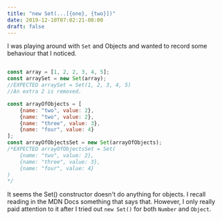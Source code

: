 ```yaml
---
title: "new Set(...[{one}, {two}])"
date: 2019-12-10T07:02:21-08:00
draft: false
---
```


I was playing around with `Set` and Objects and wanted to record some behaviour that I noticed.

```javascript

const array = [1, 2, 2, 3, 4, 5];
const arraySet = new Set(array);
//EXPECTED arraySet = Set(1, 2, 3, 4, 5)
//An extra 2 is removed.

const arrayOfObjects = [
    {name: "two", value: 2}, 
    {name: "two", value: 2}, 
    {name: "three", value: 3}, 
    {name: "four", value: 4}
];
const arrayOfObjectsSet = new Set(arrayOfObjects);
/*EXPECTED arrayOfObjectsSet = Set( 
    {name: "two", value: 2}, 
    {name: "three", value: 3}, 
    {name: "four", value: 4}
)
*/
```

It seems the Set() constructor doesn't do anything for objects.  I recall reading in the MDN Docs something that says that.  However, I only really paid attention to it after I tried out `new Set()` for both `Number` and `Object`.